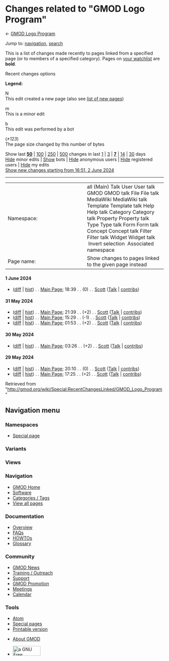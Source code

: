 <div id="mw-page-base" class="noprint">

</div>

<div id="mw-head-base" class="noprint">

</div>

<div id="content" class="mw-body" role="main">

<span id="top"></span>

<div id="mw-js-message" style="display:none;">

</div>



# <span dir="auto">Changes related to "GMOD Logo Program"</span>

<div id="bodyContent">

<div id="contentSub">

← [GMOD Logo Program](/wiki/GMOD_Logo_Program "GMOD Logo Program")

</div>

<div id="jump-to-nav" class="mw-jump">

Jump to: [navigation](#mw-navigation), [search](#p-search)

</div>

<div id="mw-content-text">

<div class="mw-specialpage-summary">

This is a list of changes made recently to pages linked from a specified
page (or to members of a specified category). Pages on [your
watchlist](/wiki/Special:Watchlist "Special:Watchlist") are **bold**.

</div>

Recent changes options

<div class="mw-changeslist-legend">

**Legend:**

<div class="mw-collapsible-content">

N  
This edit created a new page (also see [list of new
pages](/wiki/Special:NewPages "Special:NewPages"))

m  
This is a minor edit

b  
This edit was performed by a bot

(*±123*)  
The page size changed by this number of bytes

</div>

</div>

Show last
[**50**](/mediawiki/index.php?title=Special:RecentChangesLinked&limit=50&target=GMOD_Logo_Program "Special:RecentChangesLinked")
\|
[100](/mediawiki/index.php?title=Special:RecentChangesLinked&limit=100&target=GMOD_Logo_Program "Special:RecentChangesLinked")
\|
[250](/mediawiki/index.php?title=Special:RecentChangesLinked&limit=250&target=GMOD_Logo_Program "Special:RecentChangesLinked")
\|
[500](/mediawiki/index.php?title=Special:RecentChangesLinked&limit=500&target=GMOD_Logo_Program "Special:RecentChangesLinked")
changes in last
[1](/mediawiki/index.php?title=Special:RecentChangesLinked&days=1&from=&target=GMOD_Logo_Program "Special:RecentChangesLinked")
\|
[3](/mediawiki/index.php?title=Special:RecentChangesLinked&days=3&from=&target=GMOD_Logo_Program "Special:RecentChangesLinked")
\|
[**7**](/mediawiki/index.php?title=Special:RecentChangesLinked&days=7&from=&target=GMOD_Logo_Program "Special:RecentChangesLinked")
\|
[14](/mediawiki/index.php?title=Special:RecentChangesLinked&days=14&from=&target=GMOD_Logo_Program "Special:RecentChangesLinked")
\|
[30](/mediawiki/index.php?title=Special:RecentChangesLinked&days=30&from=&target=GMOD_Logo_Program "Special:RecentChangesLinked")
days  
[Hide](/mediawiki/index.php?title=Special:RecentChangesLinked&hideminor=1&target=GMOD_Logo_Program "Special:RecentChangesLinked")
minor edits \|
[Show](/mediawiki/index.php?title=Special:RecentChangesLinked&hidebots=0&target=GMOD_Logo_Program "Special:RecentChangesLinked")
bots \|
[Hide](/mediawiki/index.php?title=Special:RecentChangesLinked&hideanons=1&target=GMOD_Logo_Program "Special:RecentChangesLinked")
anonymous users \|
[Hide](/mediawiki/index.php?title=Special:RecentChangesLinked&hideliu=1&target=GMOD_Logo_Program "Special:RecentChangesLinked")
registered users \|
[Hide](/mediawiki/index.php?title=Special:RecentChangesLinked&hidemyself=1&target=GMOD_Logo_Program "Special:RecentChangesLinked")
my edits  
[Show new changes starting from 16:51, 2 June
2024](/mediawiki/index.php?title=Special:RecentChangesLinked&from=20240602165110&target=GMOD_Logo_Program "Special:RecentChangesLinked")

------------------------------------------------------------------------

<table class="mw-recentchanges-table">
<colgroup>
<col style="width: 50%" />
<col style="width: 50%" />
</colgroup>
<tbody>
<tr class="odd">
<td class="mw-label mw-namespace-label">Namespace:</td>
<td class="mw-input">all (Main) Talk User User talk GMOD GMOD talk File
File talk MediaWiki MediaWiki talk Template Template talk Help Help talk
Category Category talk Property Property talk Type Type talk Form Form
talk Concept Concept talk Filter Filter talk Widget Widget talk
 Invert selection
 Associated namespace</td>
</tr>
<tr class="even">
<td class="mw-label mw-target-label">Page name:</td>
<td class="mw-input">Show changes to pages linked to the given page
instead</td>
</tr>
</tbody>
</table>

<div class="mw-changeslist">

#### 1 June 2024

- (<a
  href="/mediawiki/index.php?title=Main_Page&amp;curid=1&amp;diff=28584&amp;oldid=28583"
  tabindex="1" title="Main Page">diff</a> \|
  [hist](/mediawiki/index.php?title=Main_Page&curid=1&action=history "Main Page"))
  <span class="mw-changeslist-separator">. .</span>
  <span class="mw-title"><a href="/wiki/Main_Page" class="mw-changeslist-title"
  title="Main Page">Main Page</a></span>‎;
  <span class="mw-changeslist-date">18:39</span>
  <span class="mw-changeslist-separator">. .</span>
  <span class="mw-plusminus-null" dir="ltr"
  title="4,613 bytes after change">(0)</span>‎
  <span class="mw-changeslist-separator">. .</span>
  ‎<a href="/wiki/User:Scott" class="mw-userlink"
  title="User:Scott">Scott</a>
  <span class="mw-usertoollinks">([Talk](/wiki/User_talk:Scott "User talk:Scott")
  \|
  [contribs](/wiki/Special:Contributions/Scott "Special:Contributions/Scott"))</span>‎

#### 31 May 2024

- (<a
  href="/mediawiki/index.php?title=Main_Page&amp;curid=1&amp;diff=28583&amp;oldid=28582"
  tabindex="2" title="Main Page">diff</a> \|
  [hist](/mediawiki/index.php?title=Main_Page&curid=1&action=history "Main Page"))
  <span class="mw-changeslist-separator">. .</span>
  <span class="mw-title"><a href="/wiki/Main_Page" class="mw-changeslist-title"
  title="Main Page">Main Page</a></span>‎;
  <span class="mw-changeslist-date">21:39</span>
  <span class="mw-changeslist-separator">. .</span>
  <span class="mw-plusminus-pos" dir="ltr"
  title="4,614 bytes after change">(+2)</span>‎
  <span class="mw-changeslist-separator">. .</span>
  ‎<a href="/wiki/User:Scott" class="mw-userlink"
  title="User:Scott">Scott</a>
  <span class="mw-usertoollinks">([Talk](/wiki/User_talk:Scott "User talk:Scott")
  \|
  [contribs](/wiki/Special:Contributions/Scott "Special:Contributions/Scott"))</span>‎
- (<a
  href="/mediawiki/index.php?title=Main_Page&amp;curid=1&amp;diff=28582&amp;oldid=28581"
  tabindex="3" title="Main Page">diff</a> \|
  [hist](/mediawiki/index.php?title=Main_Page&curid=1&action=history "Main Page"))
  <span class="mw-changeslist-separator">. .</span>
  <span class="mw-title"><a href="/wiki/Main_Page" class="mw-changeslist-title"
  title="Main Page">Main Page</a></span>‎;
  <span class="mw-changeslist-date">15:29</span>
  <span class="mw-changeslist-separator">. .</span>
  <span class="mw-plusminus-neg" dir="ltr"
  title="4,613 bytes after change">(-1)</span>‎
  <span class="mw-changeslist-separator">. .</span>
  ‎<a href="/wiki/User:Scott" class="mw-userlink"
  title="User:Scott">Scott</a>
  <span class="mw-usertoollinks">([Talk](/wiki/User_talk:Scott "User talk:Scott")
  \|
  [contribs](/wiki/Special:Contributions/Scott "Special:Contributions/Scott"))</span>‎
- (<a
  href="/mediawiki/index.php?title=Main_Page&amp;curid=1&amp;diff=28581&amp;oldid=28580"
  tabindex="4" title="Main Page">diff</a> \|
  [hist](/mediawiki/index.php?title=Main_Page&curid=1&action=history "Main Page"))
  <span class="mw-changeslist-separator">. .</span>
  <span class="mw-title"><a href="/wiki/Main_Page" class="mw-changeslist-title"
  title="Main Page">Main Page</a></span>‎;
  <span class="mw-changeslist-date">01:53</span>
  <span class="mw-changeslist-separator">. .</span>
  <span class="mw-plusminus-pos" dir="ltr"
  title="4,615 bytes after change">(+2)</span>‎
  <span class="mw-changeslist-separator">. .</span>
  ‎<a href="/wiki/User:Scott" class="mw-userlink"
  title="User:Scott">Scott</a>
  <span class="mw-usertoollinks">([Talk](/wiki/User_talk:Scott "User talk:Scott")
  \|
  [contribs](/wiki/Special:Contributions/Scott "Special:Contributions/Scott"))</span>‎

#### 30 May 2024

- (<a
  href="/mediawiki/index.php?title=Main_Page&amp;curid=1&amp;diff=28580&amp;oldid=28579"
  tabindex="5" title="Main Page">diff</a> \|
  [hist](/mediawiki/index.php?title=Main_Page&curid=1&action=history "Main Page"))
  <span class="mw-changeslist-separator">. .</span>
  <span class="mw-title"><a href="/wiki/Main_Page" class="mw-changeslist-title"
  title="Main Page">Main Page</a></span>‎;
  <span class="mw-changeslist-date">03:26</span>
  <span class="mw-changeslist-separator">. .</span>
  <span class="mw-plusminus-pos" dir="ltr"
  title="4,614 bytes after change">(+2)</span>‎
  <span class="mw-changeslist-separator">. .</span>
  ‎<a href="/wiki/User:Scott" class="mw-userlink"
  title="User:Scott">Scott</a>
  <span class="mw-usertoollinks">([Talk](/wiki/User_talk:Scott "User talk:Scott")
  \|
  [contribs](/wiki/Special:Contributions/Scott "Special:Contributions/Scott"))</span>‎

#### 29 May 2024

- (<a
  href="/mediawiki/index.php?title=Main_Page&amp;curid=1&amp;diff=28579&amp;oldid=28578"
  tabindex="6" title="Main Page">diff</a> \|
  [hist](/mediawiki/index.php?title=Main_Page&curid=1&action=history "Main Page"))
  <span class="mw-changeslist-separator">. .</span>
  <span class="mw-title"><a href="/wiki/Main_Page" class="mw-changeslist-title"
  title="Main Page">Main Page</a></span>‎;
  <span class="mw-changeslist-date">20:10</span>
  <span class="mw-changeslist-separator">. .</span>
  <span class="mw-plusminus-null" dir="ltr"
  title="4,613 bytes after change">(0)</span>‎
  <span class="mw-changeslist-separator">. .</span>
  ‎<a href="/wiki/User:Scott" class="mw-userlink"
  title="User:Scott">Scott</a>
  <span class="mw-usertoollinks">([Talk](/wiki/User_talk:Scott "User talk:Scott")
  \|
  [contribs](/wiki/Special:Contributions/Scott "Special:Contributions/Scott"))</span>‎
- (<a
  href="/mediawiki/index.php?title=Main_Page&amp;curid=1&amp;diff=28578&amp;oldid=27949"
  tabindex="7" title="Main Page">diff</a> \|
  [hist](/mediawiki/index.php?title=Main_Page&curid=1&action=history "Main Page"))
  <span class="mw-changeslist-separator">. .</span>
  <span class="mw-title"><a href="/wiki/Main_Page" class="mw-changeslist-title"
  title="Main Page">Main Page</a></span>‎;
  <span class="mw-changeslist-date">17:25</span>
  <span class="mw-changeslist-separator">. .</span>
  <span class="mw-plusminus-pos" dir="ltr"
  title="4,614 bytes after change">(+2)</span>‎
  <span class="mw-changeslist-separator">. .</span>
  ‎<a href="/wiki/User:Scott" class="mw-userlink"
  title="User:Scott">Scott</a>
  <span class="mw-usertoollinks">([Talk](/wiki/User_talk:Scott "User talk:Scott")
  \|
  [contribs](/wiki/Special:Contributions/Scott "Special:Contributions/Scott"))</span>‎

</div>

</div>

<div class="printfooter">

Retrieved from
"<http://gmod.org/wiki/Special:RecentChangesLinked/GMOD_Logo_Program>"

</div>

<div id="catlinks" class="catlinks catlinks-allhidden">

</div>

<div class="visualClear">

</div>

</div>

</div>

<div id="mw-navigation">

## Navigation menu

<div id="mw-head">



<div id="left-navigation">

<div id="p-namespaces" class="vectorTabs" role="navigation"
aria-labelledby="p-namespaces-label">

### Namespaces

- <span id="ca-nstab-special">[Special
  page](/wiki/Special:RecentChangesLinked/GMOD_Logo_Program "This is a special page, you cannot edit the page itself")</span>

</div>

<div id="p-variants" class="vectorMenu emptyPortlet" role="navigation"
aria-labelledby="p-variants-label">

### 

### Variants[](#)

<div class="menu">

</div>

</div>

</div>

<div id="right-navigation">

<div id="p-views" class="vectorTabs emptyPortlet" role="navigation"
aria-labelledby="p-views-label">

### Views

</div>



</div>



</div>

</div>

</div>

<div id="mw-panel">

<div id="p-logo" role="banner">

<a href="/wiki/Main_Page"
style="background-image: url(http://gmod.org/images/GMOD-cogs.png);"
title="Visit the main page"></a>

</div>

<div id="p-Navigation" class="portal" role="navigation"
aria-labelledby="p-Navigation-label">

### Navigation

<div class="body">

- <span id="n-GMOD-Home">[GMOD Home](/wiki/Main_Page)</span>
- <span id="n-Software">[Software](/wiki/GMOD_Components)</span>
- <span id="n-Categories-.2F-Tags">[Categories /
  Tags](/wiki/Categories)</span>
- <span id="n-View-all-pages">[View all
  pages](/wiki/Special:AllPages)</span>

</div>

</div>

<div id="p-Documentation" class="portal" role="navigation"
aria-labelledby="p-Documentation-label">

### Documentation

<div class="body">

- <span id="n-Overview">[Overview](/wiki/Overview)</span>
- <span id="n-FAQs">[FAQs](/wiki/Category:FAQ)</span>
- <span id="n-HOWTOs">[HOWTOs](/wiki/Category:HOWTO)</span>
- <span id="n-Glossary">[Glossary](/wiki/Glossary)</span>

</div>

</div>

<div id="p-Community" class="portal" role="navigation"
aria-labelledby="p-Community-label">

### Community

<div class="body">

- <span id="n-GMOD-News">[GMOD News](/wiki/GMOD_News)</span>
- <span id="n-Training-.2F-Outreach">[Training /
  Outreach](/wiki/Training_and_Outreach)</span>
- <span id="n-Support">[Support](/wiki/Support)</span>
- <span id="n-GMOD-Promotion">[GMOD
  Promotion](/wiki/GMOD_Promotion)</span>
- <span id="n-Meetings">[Meetings](/wiki/Meetings)</span>
- <span id="n-Calendar">[Calendar](/wiki/Calendar)</span>

</div>

</div>

<div id="p-tb" class="portal" role="navigation"
aria-labelledby="p-tb-label">

### Tools

<div class="body">

- <span id="feedlinks"><a
  href="http://gmod.org/mediawiki/index.php?title=Special:RecentChangesLinked/GMOD_Logo_Program&amp;feed=atom"
  id="feed-atom" class="feedlink" rel="alternate"
  type="application/atom+xml" title="Atom feed for this page">Atom</a></span>
- <span id="t-specialpages"><a href="/wiki/Special:SpecialPages" accesskey="q"
  title="A list of all special pages [q]">Special pages</a></span>
- <span id="t-print"><a
  href="/mediawiki/index.php?title=Special:RecentChangesLinked/GMOD_Logo_Program&amp;printable=yes"
  rel="alternate" accesskey="p"
  title="Printable version of this page [p]">Printable version</a></span>

</div>

</div>

</div>

</div>

<div id="footer" role="contentinfo">

- <span id="footer-places-about">[About
  GMOD](/wiki/GMOD:About "GMOD:About")</span>

<!-- -->

- <span id="footer-copyrightico">[<img src="http://www.gnu.org/graphics/gfdl-logo-small.png" width="88"
  height="31" alt="a GNU Free Documentation License" />](http://www.gnu.org/licenses/fdl-1.3.html)</span>




</div>
